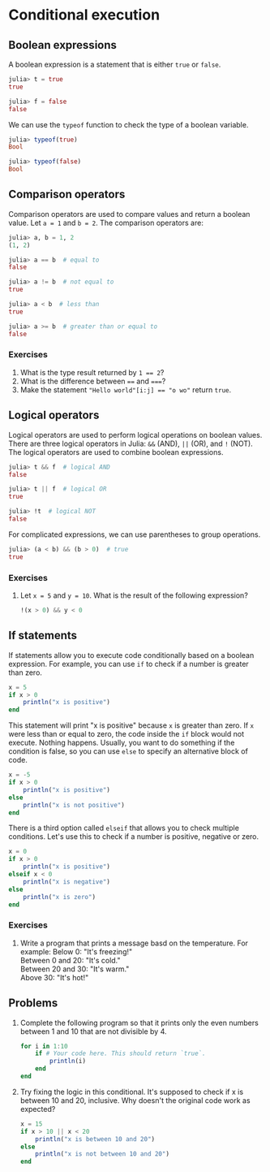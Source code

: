 # Conditional execution


## Boolean expressions
A boolean expression is a statement that is either `true` or `false`.

```julia
julia> t = true
true

julia> f = false
false
```

We can use the `typeof` function to check the type of a boolean variable.

```julia
julia> typeof(true)
Bool

julia> typeof(false)
Bool
```

## Comparison operators
Comparison operators are used to compare values and return a boolean value.
Let `a = 1` and `b = 2`. The comparison operators are:

```julia
julia> a, b = 1, 2
(1, 2)

julia> a == b  # equal to
false

julia> a != b  # not equal to
true

julia> a < b  # less than
true

julia> a >= b  # greater than or equal to
false
```

### Exercises
1. What is the type result returned by `1 == 2`?
3. What is the difference between `==` and `===`?
4. Make the statement `"Hello world"[i:j] == "o wo"` return `true`.

## Logical operators
Logical operators are used to perform logical operations on boolean values.
There are three logical operators in Julia: `&&` (AND), `||` (OR), and `!` (NOT).
The logical operators are used to combine boolean expressions.

```julia
julia> t && f  # logical AND
false

julia> t || f  # logical OR
true

julia> !t  # logical NOT
false
```
For complicated expressions, we can use parentheses to group operations.
```julia
julia> (a < b) && (b > 0)  # true
true
```


### Exercises
1. Let `x = 5` and `y = 10`. What is the result of the following expression?

    ```julia
    !(x > 0) && y < 0
    ```


## If statements
If statements allow you to execute code conditionally based on a boolean expression.
For example, you can use `if` to check if a number is greater than zero.
```julia
x = 5
if x > 0
    println("x is positive")
end
```
This statement will print "x is positive" because `x` is greater than zero.
If `x` were less than or equal to zero, the code inside the `if` block would not execute.
Nothing happens.
Usually, you want to do something if the condition is false, so you can use `else` to specify an alternative block of code.
```julia
x = -5
if x > 0
    println("x is positive")
else
    println("x is not positive")
end
```

There is a third option called `elseif` that allows you to check multiple conditions.
Let's use this to check if a number is positive, negative or zero.
```julia
x = 0
if x > 0
    println("x is positive")
elseif x < 0
    println("x is negative")
else
    println("x is zero")
end
```


### Exercises
1. Write a program that prints a message basd on the temperature. For example:
    Below 0: "It's freezing!" \
    Between 0 and 20: "It's cold." \
    Between 20 and 30: "It's warm." \
    Above 30: "It's hot!"


## Problems
1. Complete the following program so that it prints only the even numbers between 1 and 10 that are not divisible by 4.

    ```julia
    for i in 1:10
        if # Your code here. This should return `true`.
            println(i)
        end
    end
    ```

2. Try fixing the logic in this conditional. It's supposed to check if x is between 10 and 20, inclusive.
Why doesn't the original code work as expected?

    ```julia
    x = 15
    if x > 10 || x < 20
        println("x is between 10 and 20")
    else
        println("x is not between 10 and 20")
    end
    ```
